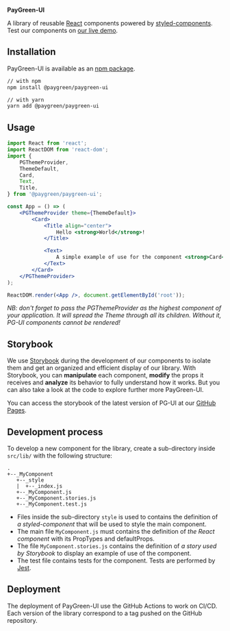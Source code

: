 **PayGreen-UI**

A library of reusable [React](https://reactjs.org/) components powered by [styled-components](https://styled-components.com/).
Test our components on [our live demo](https://paygreen.github.io/paygreen-ui/).

## Installation

PayGreen-UI is available as an [npm package](https://www.npmjs.com/package/@paygreen/paygreen-ui).

```sh
// with npm
npm install @paygreen/paygreen-ui

// with yarn
yarn add @paygreen/paygreen-ui
```

## Usage

```jsx
import React from 'react';
import ReactDOM from 'react-dom';
import {
    PGThemeProvider,
    ThemeDefault,
    Card,
    Text,
    Title,
} from '@paygreen/paygreen-ui';

const App = () => (
    <PGThemeProvider theme={ThemeDefault}>
        <Card>
            <Title align="center">
                Hello <strong>World</strong>!
            </Title>

            <Text>
                A simple example of use for the component <strong>Card</strong>.
            </Text>
        </Card>
    </PGThemeProvider>
);

ReactDOM.render(<App />, document.getElementById('root'));
```

_NB: don't forget to pass the PGThemeProvider as the highest component of your application. It will spread the Theme through all its children. Without it, PG-UI components cannot be rendered!_

## Storybook

We use [Storybook](https://storybook.js.org/) during the development of our components to isolate them and get an organized and efficient display of our library. With Storybook, you can **manipulate** each component, **modify** the props it receives and **analyze** its behavior to fully understand how it works. But you can also take a look at the code to explore further more PayGreen-UI.

You can access the storybook of the latest version of PG-UI at our [GitHub Pages](https://paygreen.github.io/paygreen-ui/).

## Development process

To develop a new component for the library, create a sub-directory inside `src/lib/` with the following structure:

```none
.
+--_MyComponent
   +--_style
   |  +--_index.js
   +--_MyComponent.js
   +--_MyComponent.stories.js
   +--_MyComponent.test.js
```

- Files inside the sub-directory `style` is used to contains the definition of *a styled-component* that will be used to style the main component.
- The main file `MyComponent.js` must contains the definition of *the React component* with its PropTypes and defaultProps.
- The file `MyComponent.stories.js` contains the definition of *a story used by Storybook* to display an example of use of the component.
- The test file contains tests for the component. Tests are performed by [Jest](https://jestjs.io/).

## Deployment

The deployment of PayGreen-UI use the GitHub Actions to work on CI/CD. Each version of the library correspond to a tag pushed on the GitHub repository.
